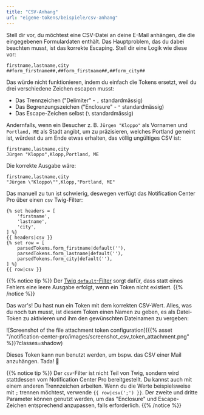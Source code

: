```yaml
---
title: "CSV-Anhang"
url: "eigene-tokens/beispiele/csv-anhang"
---
```


Stell dir vor, du möchtest eine CSV-Datei an deine E-Mail anhängen, die die eingegebenen Formulardaten enthält.
Das Hauptproblem, das du dabei beachten musst, ist das korrekte Escaping. Stell dir eine Logik wie diese vor:

```
firstname,lastname,city
##form_firstname##,##form_firstname##,##form_city##
```

Das würde nicht funktionieren, indem du einfach die Tokens ersetzt, weil du drei verschiedene Zeichen escapen musst:

* Das Trennzeichen ("Delimiter" - `,` standardmässig)
* Das Begrenzungszeichen ("Enclosure" - `"` standardmässig)
* Das Escape-Zeichen selbst (`\` standardmässig)

Andernfalls, wenn ein Besucher z. B. `Jürgen "Kloppo"` als Vornamen und `Portland, ME` als Stadt angibt, um zu 
präzisieren, welches Portland gemeint ist, würdest du am Ende etwas erhalten, das völlig ungültiges CSV ist:

```
firstname,lastname,city
Jürgen "Kloppo",Klopp,Portland, ME
```

Die korrekte Ausgabe wäre:

```
firstname,lastname,city
"Jürgen \"Kloppo\"",Klopp,"Portland, ME"
```

Das manuell zu tun ist schwierig, deswegen verfügt das Notification Center Pro über einen `csv` Twig-Filter:

```twig
{% set headers = [
    'firstname', 
    'lastname',
    'city',
] %}
{{ headers|csv }}
{% set row = [
    parsedTokens.form_firstname|default(''), 
    parsedTokens.form_lastname|default(''), 
    parsedTokens.form_city|default(''), 
] %}
{{ row|csv }}
```

{{% notice tip %}}
Der [Twig `default`-Filter](https://twig.symfony.com/doc/3.x/filters/default.html) sorgt dafür, dass statt eines 
Fehlers eine leere Ausgabe erfolgt, wenn ein Token nicht existiert.
{{% /notice %}}

Das war's! Du hast nun ein Token mit dem korrekten CSV-Wert. Alles, was du noch tun musst, ist diesem Token einen 
Namen zu geben, es als Datei-Token zu aktivieren und ihm den gewünschten Dateinamen zu vergeben:

![Screenshot of the file attachment token configuration]({{% asset "/notification-center-pro/images/screenshot_csv_token_attachment.png" %}}?classes=shadow)

Dieses Token kann nun benutzt werden, um bspw. das CSV einer Mail anzuhängen. Tada! 🎉

{{% notice tip %}}
Der `csv`-Filter ist nicht Teil von Twig, sondern wird stattdessen vom Notification Center Pro bereitgestellt. Du 
kannst auch mit einem anderen Trennzeichen arbeiten. Wenn du die Werte beispielsweise mit `;` trennen möchtest, 
verwende `{{ row|csv(';') }}`. Der zweite und dritte Parameter können genutzt werden, um das "Enclosure" und 
Escape-Zeichen entsprechend anzupassen, falls erforderlich.
{{% /notice %}}